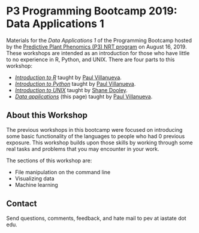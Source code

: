 # P3 Programming Bootcamp 2019: Data Applications 1 

Materials for the *Data Applications 1* of the Programming Bootcamp hosted by the [Predictive Plant Phenomics (P3) NRT program][p3-landing] on August 16, 2019.  These workshops are intended as an introduction for those who have little to no experience in R, Python, and UNIX.  There are four parts to this workshop:

* [*Introduction to R*][intro-to-r] taught by [Paul Villanueva][paul-github]. 
* [*Introduction to Python*][intro-to-python] taught by [Paul Villanueva][paul-github]. 
* [*Introduction to UNIX*][intro-to-unix] taught by [Shane Dooley][shane-github].
* [*Data applications*][data-app-1] (this page) taught by [Paul Villanueva][paul-github].

## About this Workshop

The previous workshops in this bootcamp were focused on introducing some basic functionality of the languages to people who had 0 previous exposure. This workshop builds upon those skills by working through some real tasks and problems that you may encounter in your work.

The sections of this workshop are:

* File manipulation on the command line 
* Visualizing data
* Machine learning

## Contact

Send questions, comments, feedback, and hate mail to pev at iastate dot edu.


[p3-landing]: https://www.predictivephenomicsinplants.iastate.edu/
[intro-to-r]: https://pommevilla.github.io/p3.bootcamp.r.2019/ 
[intro-to-python]: https://nbviewer.jupyter.org/github/pommevilla/p3.bootcamp.python.2018/blob/master/lessons/P3Bootcamp2018-00.ipynb
[intro-to-unix]: https://github.com/skDooley/shell_tutorial
[paul-github]: https://github.com/pommevilla
[shane-github]: https://github.com/skDooley
[data-app-1]: https://github.com/pommevilla/p3.bootcamp.da1.2019
